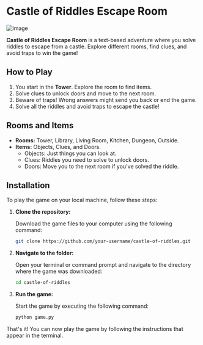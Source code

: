 # Castle of Riddles Escape Room
![image](https://github.com/user-attachments/assets/c5df7531-1616-4861-94fb-5a06228a86d8)

**Castle of Riddles Escape Room** is a text-based adventure where you solve riddles to escape from a castle. Explore different rooms, find clues, and avoid traps to win the game!

## How to Play
1. You start in the **Tower**. Explore the room to find items.
2. Solve clues to unlock doors and move to the next room.
3. Beware of traps! Wrong answers might send you back or end the game.
4. Solve all the riddles and avoid traps to escape the castle!

## Rooms and Items
- **Rooms:** Tower, Library, Living Room, Kitchen, Dungeon, Outside.
- **Items:** Objects, Clues, and Doors.
  - Objects: Just things you can look at.
  - Clues: Riddles you need to solve to unlock doors.
  - Doors: Move you to the next room if you've solved the riddle.

## Installation

To play the game on your local machine, follow these steps:

1. **Clone the repository:**

   Download the game files to your computer using the following command:
   ```bash
   git clone https://github.com/your-username/castle-of-riddles.git
   ```

2. **Navigate to the folder:**

   Open your terminal or command prompt and navigate to the directory where the game was downloaded:
   ```bash
   cd castle-of-riddles
   ```

3. **Run the game:**

   Start the game by executing the following command:
   ```bash
   python game.py
   ```

That's it! You can now play the game by following the instructions that appear in the terminal.
